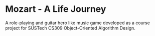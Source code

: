# Mozart - A Life Journey
A role-playing and guitar hero like music game developed as a course project for SUSTech CS309 Object-Oriented Algorithm Design.

